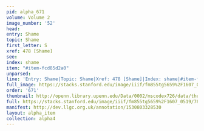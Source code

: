 ```yaml
---
pid: alpha_671
volume: Volume 2
image_number: '52'
head: 
entry: Shame
topic: Shame
first_letter: S
xref: 478 [Shame]
see: 
index: shame
item: "#item-fcd85d2a0"
unparsed: 
line: 'Entry: Shame|Topic: Shame|Xref: 478 [Shame]|Index: shame|#item-fcd85d2a0'
full_image: https://stacks.stanford.edu/image/iiif/fm855tg5659%2F1607_0519/full/full/0/default.jpg
order: '671'
thumbnail: http://openn.library.upenn.edu/Data/0002/mscodex726/data/thumb/1607_0519_thumb.jpg
full: https://stacks.stanford.edu/image/iiif/fm855tg5659%2F1607_0519/785,1392,3003,411/full/0/default.jpg
manifest: http://dev.llgc.org.uk/annotation/1530803328530
layout: alpha_item
collection: alpha4
---
```

